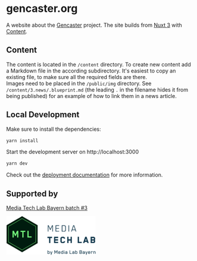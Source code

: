 # gencaster.org

A website about the [Gencaster](https://gencaster.org/) project. The site builds from [Nuxt 3](https://nuxt.com/docs/getting-started/introduction) with [Content](https://content.nuxtjs.org/).

## Content

The content is located in the `/content` directory. To create new content add a Markdown file in the according subdirectory. It's easiest to copy an existing file, to make sure all the required fields are there.  
Images need to be placed in the `/public/img` directory. See `/content/3.news/.blueprint.md` (the leading `.` in the filename hides it from being published) for an example of how to link them in a news article. 

## Local Development

Make sure to install the dependencies:

```bash
yarn install
```

Start the development server on http://localhost:3000

```bash
yarn dev
```

Check out the [deployment documentation](https://nuxt.com/docs/getting-started/deployment) for more information.

## Supported by

[Media Tech Lab Bayern batch #3](https://github.com/media-tech-lab)

<a href="https://www.media-lab.de/en/programs/media-tech-lab">
    <img src="https://raw.githubusercontent.com/media-tech-lab/.github/main/assets/mtl-powered-by.png" width="240" title="Media Tech Lab powered by logo">
</a>
